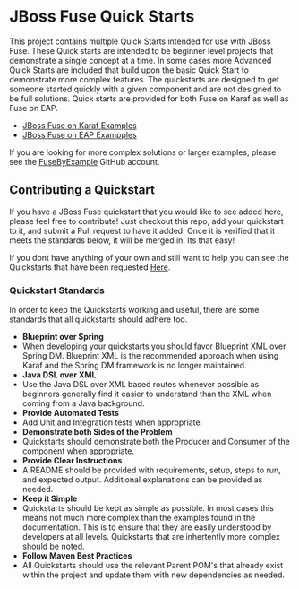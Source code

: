 # JBoss Fuse Quick Starts

This project contains multiple Quick Starts intended for use with JBoss Fuse. These Quick starts are intended to be beginner level projects that demonstrate a single concept at a time. In some cases more Advanced Quick Starts are included that build upon the basic Quick Start to demonstrate more complex features. The quickstarts are designed to get someone started quickly with a given component and are not designed to be full solutions. Quick starts are provided for both Fuse on Karaf as well as Fuse on EAP.

 * [JBoss Fuse on Karaf Examples](https://github.com/rhtconsulting/fuse-quickstarts/tree/jboss-fuse-6.2.1/karaf)
 * [JBoss Fuse on EAP Exampples](https://github.com/rhtconsulting/fuse-quickstarts/tree/jboss-fuse-6.2.1/eap)

If you are looking for more complex solutions or larger examples, please see the [FuseByExample](https://github.com/FuseByExample) GitHub account.

## Contributing a Quickstart ##
If you have a JBoss Fuse quickstart that you would like to see added here, please feel free to contribute! Just checkout this repo, add your quickstart to it, and submit a Pull request to have it added. Once it is verified that it meets the standards below, it will be merged in. Its that easy!

If you dont have anything of your own and still want to help you can see the Quickstarts that have been requested [Here](https://github.com/rhtconsulting/fuse-quickstarts/issues?q=is%3Aopen+is%3Aissue+label%3A%22example+request%22).

### Quickstart Standards ###
In order to keep the Quickstarts working and useful, there are some standards that all quickstarts should adhere too.

- **Blueprint over Spring**
 - When developing your quickstarts you should favor Blueprint XML over Spring DM. Blueprint XML is the recommended approach when using Karaf and the Spring DM framework is no longer maintained.
- **Java DSL over XML**
 - Use the Java DSL over XML based routes whenever possible as beginners generally find it easier to understand than the XML when coming from a Java background.
- **Provide Automated Tests**
 - Add Unit and Integration tests when appropriate.
- **Demonstrate both Sides of the Problem**
 - Quickstarts should demonstrate both the Producer and Consumer of the component when appropriate.
- **Provide Clear Instructions**
 - A README should be provided with requirements, setup, steps to run, and expected output. Additional explanations can be provided as needed.
- **Keep it Simple**
 - Quickstarts should be kept as simple as possible. In most cases this means not much more complex than the examples found in the documentation. This is to ensure that they are easily understood by developers at all levels. Quickstarts that are inhertently more complex should be noted.
- **Follow Maven Best Practices**
 - All Quickstarts should use the relevant Parent POM's that already exist within the project and update them with new dependencies as needed.

